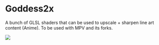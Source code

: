 # Goddess2x
A bunch of GLSL shaders that can be used to upscale + sharpen line art content (Anime). To be used with MPV and its forks.

<a href="https://github.com/4NXIE7Y/Goddess2x/graphs/contributors">
  <img src="https://contrib.rocks/image?repo=4NXIE7Y/Goddess2x" />
</a>
